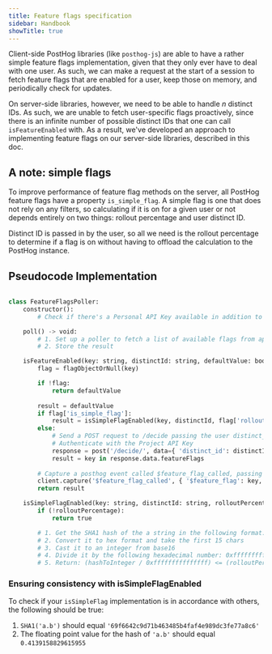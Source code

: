 ```yaml
---
title: Feature flags specification
sidebar: Handbook
showTitle: true
---
```


Client-side PostHog libraries (like `posthog-js`) are able to have a rather simple feature flags implementation, given that they only ever have to deal with one user. As such, we can make a request at the start of a session to fetch feature flags that are enabled for a user, keep those on memory, and periodically check for updates. 

On server-side libraries, however, we need to be able to handle _n_ distinct IDs. As such, we are unable to fetch user-specific flags proactively, since there is an infinite number of possible distinct IDs that one can call `isFeatureEnabled` with. As a result, we've developed an approach to implementing feature flags on our server-side libraries, described in this doc.

## A note: simple flags

To improve performance of feature flag methods on the server, all PostHog feature flags have a property `is_simple_flag`. A simple flag is one that does not rely on any filters, so calculating if it is on for a given user or not depends entirely on two things: rollout percentage and user distinct ID. 

Distinct ID is passed in by the user, so all we need is the rollout percentage to determine if a flag is on without having to offload the calculation to the PostHog instance. 

## Pseudocode Implementation

```python

class FeatureFlagsPoller:
    constructor():
        # Check if there's a Personal API Key available in addition to the Project API Key

    poll() -> void:
        # 1. Set up a poller to fetch a list of available flags from api/feature_flag using the Personal API Key
        # 2. Store the result

    isFeatureEnabled(key: string, distinctId: string, defaultValue: boolean) -> boolean:
        flag = flagObjectOrNull(key)

        if !flag:
            return defaultValue
        
        result = defaultValue
        if flag['is_simple_flag']:
            result = isSimpleFlagEnabled(key, distinctId, flag['rollout_percentage'])
        else:
            # Send a POST request to /decide passing the user distinct_id in the request data
            # Authenticate with the Project API Key
            response = post('/decide/', data={ 'distinct_id': distinctId  })
            result = key in response.data.featureFlags
        
        # Capture a posthog event called $feature_flag_called, passing the properties $feature_flag (the key) and $feature_flag_response
        client.capture('$feature_flag_called', { '$feature_flag': key, '$feature_flag_response': result })
        return result

    isSimpleFlagEnabled(key: string, distinctId: string, rolloutPercentage: int) -> boolean:
        if (!rolloutPercentage):
            return true

        # 1. Get the SHA1 hash of the a string in the following format: key.distinctId
        # 2. Convert it to hex format and take the first 15 chars
        # 3. Cast it to an integer from base16
        # 4. Divide it by the following hexadecimal number: 0xfffffffffffffff (1152921504606847000)
        # 5. Return: (hashToInteger / 0xfffffffffffffff) <= (rolloutPercentage / 100)
```

### Ensuring consistency with isSimpleFlagEnabled

To check if your `isSimpleFlag` implementation is in accordance with others, the following should be true:

1. `SHA1('a.b')` should equal `'69f6642c9d71b463485b4faf4e989dc3fe77a8c6'`
2. The floating point value for the hash of `'a.b'` should equal `0.4139158829615955`
